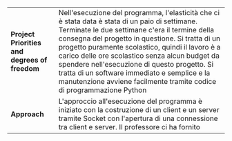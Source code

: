 ﻿ | | |
 |---|---|
 |**Project Priorities and degrees of freedom**|Nell'esecuzione del programma, l'elasticità che ci è stata data è stata di un paio di settimane. Terminate le due settimane c'era il termine della consegna del progetto in questione. Si tratta di un progetto puramente scolastico, quindi il lavoro è a carico delle ore scolastico senza alcun budget da spendere nell'esecuzione di questo progetto. Si tratta di un software immediato e semplice e la manutenzione avviene facilmente tramite codice di programmazione Python|
 |**Approach**|L'approccio all'esecuzione del programma è iniziato con la costruzione di un client e un server tramite Socket con l'apertura di una connessione tra client e server. Il professore ci ha fornito


